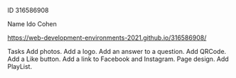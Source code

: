 ID 316586908 

Name Ido Cohen

https://web-development-environments-2021.github.io/316586908/

Tasks
    Add photos.
    Add a logo.
    Add an answer to a question.
    Add QRCode.
    Add a Like button.
    Add a link to Facebook and Instagram.
    Page design.
    Add PlayList.

